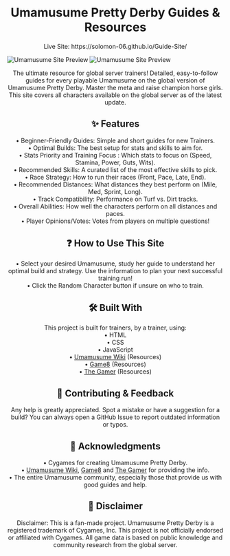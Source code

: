 <h1 align="center">
 Umamusume Pretty Derby Guides & Resources
</h1>


<p align="center">
Live Site: https://solomon-06.github.io/Guide-Site/
</p>

![Umamusume Site Preview](https://i.postimg.cc/76yk3S8g/bandicam-2025-09-03-10-51-29-863.jpg)
![Umamusume Site Preview](https://i.postimg.cc/W30xSrnb/bandicam-2025-09-16-17-26-56-496.jpg)


<p align="center">
The ultimate resource for global server trainers! Detailed, easy-to-follow guides for every playable Umamusume on the global version of Umamusume Pretty Derby. Master the meta and raise champion horse girls. <br>
This site covers all characters available on the global server as of the latest update.

</p>

<h2 align="center">
 ✨ Features
</h2>

<p align="center">
• Beginner-Friendly Guides: Simple and short guides for new Trainers. <br>
• Optimal Builds: The best setup for stats and skills to aim for. <br>
• Stats Priority and Training Focus : Which stats to focus on (Speed, Stamina, Power, Guts, Wits). <br>
• Recommended Skills: A curated list of the most effective skills to pick. <br>
• Race Strategy: How to run their races (Front, Pace, Late, End). <br>
• Recommended Distances: What distances they best perform on (Mile, Med, Sprint, Long). <br>
• Track Compatibility: Performance on Turf vs. Dirt tracks. <br>
• Overall Abilities: How well the characters perform on all distances and paces. <br>
• Player Opinions/Votes: Votes from players on multiple questions!
</p>

<h2 align="center">
 ❓ How to Use This Site
</h2>

<p align="center">
• Select your desired Umamusume, study her guide to understand her optimal build and strategy. Use the information to plan your next successful training run! <br>
• Click the Random Character button if unsure on who to train. <br>
</p>

<h2 align="center">
🛠️ Built With
</h2>

<p align="center">
This project is built for trainers, by a trainer, using: <br>
• HTML <br>
• CSS <br>
• JavaScript <br>
• <a href="https://umamusu.wiki/Main_Page">Umamusume Wiki</a> (Resources) <br>
• <a href="https://game8.co/games/Umamusume-Pretty-Derby">Game8</a> (Resources) <br>
• <a href="https://www.thegamer.com/tag/umamusume-pretty-derby/">The Gamer</a> (Resources) <br>
</p>

<h2 align="center">
🤝 Contributing & Feedback
</h2>

<p align="center">
Any help is greatly appreciated. Spot a mistake or have a suggestion for a build? You can always open a GitHub Issue to report outdated information or typos. <br>
</p>

<h2 align="center">
  🙏 Acknowledgments
</h2>

<p align="center">
• Cygames for creating Umamusume Pretty Derby. <br>
• <a href="https://umamusu.wiki/Main_Page">Umamusume Wiki</a>, <a href="https://game8.co/games/Umamusume-Pretty-Derby">Game8</a> and <a href="https://www.thegamer.com/tag/umamusume-pretty-derby/">The Gamer</a> for providing the info.<br>
• The entire Umamusume community, especially those that provide us with good guides and help. <br>
</p>

<h2 align="center">
📜 Disclaimer
</h2>

<p align="center">
 Disclaimer: This is a fan-made project. Umamusume Pretty Derby is a registered trademark of Cygames, Inc. This project is not officially endorsed or affiliated with Cygames. All game data is based on public knowledge and community research from the global server.<br>
</p>











